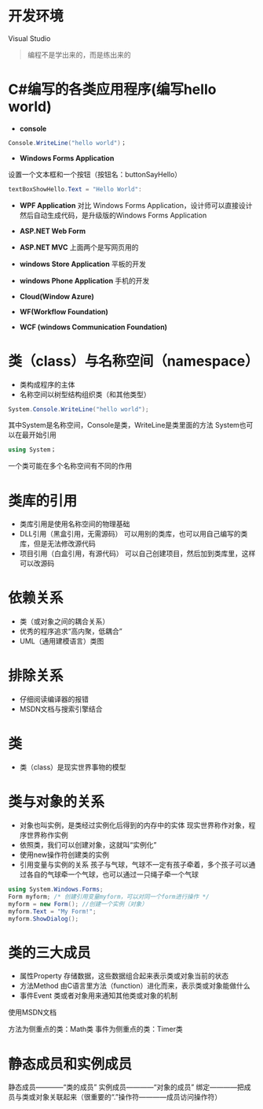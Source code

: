 # 开发环境
Visual Studio 

> 编程不是学出来的，而是练出来的

# C#编写的各类应用程序(编写hello world)

* **console**

```c#
Console.WriteLine("hello world")；
```

* **Windows Forms Application**
  
设置一个文本框和一个按钮（按钮名：buttonSayHello）
```c#
textBoxShowHello.Text = "Hello World":
```

* **WPF Application**
对比 Windows Forms Application，设计师可以直接设计然后自动生成代码，是升级版的Windows Forms Application

* **ASP.NET Web Form**
* **ASP.NET MVC**
上面两个是写网页用的
* **windows Store Application**
平板的开发
* **windows Phone Application**
手机的开发
* **Cloud(Window Azure)**
* **WF(Workflow Foundation)**
* **WCF (windows Communication Foundation)**
  
# 类（class）与名称空间（namespace）

* 类构成程序的主体
* 名称空间以树型结构组织类（和其他类型）
```c#
System.Console.WriteLine("hello world");
```
其中System是名称空间，Console是类，WriteLine是类里面的方法
System也可以在最开始引用
```c#
using System；
```
一个类可能在多个名称空间有不同的作用

# 类库的引用
* 类库引用是使用名称空间的物理基础
* DLL引用（黑盒引用，无需源码）
  可以用别的类库，也可以用自己编写的类库，但是无法修改源代码
* 项目引用（白盒引用，有源代码）
  可以自己创建项目，然后加到类库里，这样可以改源码

# 依赖关系
* 类（或对象之间的耦合关系）
* 优秀的程序追求“高内聚，低耦合”
* UML（通用建模语言）类图

# 排除关系
* 仔细阅读编译器的报错
* MSDN文档与搜索引擎结合

# 类
* 类（class）是现实世界事物的模型
  
# 类与对象的关系
* 对象也叫实例，是类经过实例化后得到的内存中的实体
现实世界称作对象，程序世界称作实例
* 依照类，我们可以创建对象，这就叫“实例化”
* 使用new操作符创建类的实例
* 引用变量与实例的关系
孩子与气球，气球不一定有孩子牵着，多个孩子可以通过各自的气球牵一个气球，也可以通过一只绳子牵一个气球
```c#
using System.Windows.Forms;
Form myform; /* 创建引用变量myform，可以对同一个form进行操作 */
myform = new Form(); //创建一个实例（对象）
myform.Text = "My Form!";
myform.ShowDialog(); 
```
# 类的三大成员
* 属性Property
  存储数据，这些数据组合起来表示类或对象当前的状态
* 方法Method
  由C语言里方法（function）进化而来，表示类或对象能做什么
* 事件Event
类或者对象用来通知其他类或对象的机制

使用MSDN文档

方法为侧重点的类：Math类
事件为侧重点的类：Timer类

# 静态成员和实例成员
静态成员————“类的成员”
实例成员————“对象的成员”
绑定————把成员与类或对象关联起来（很重要的“.”操作符————成员访问操作符）
